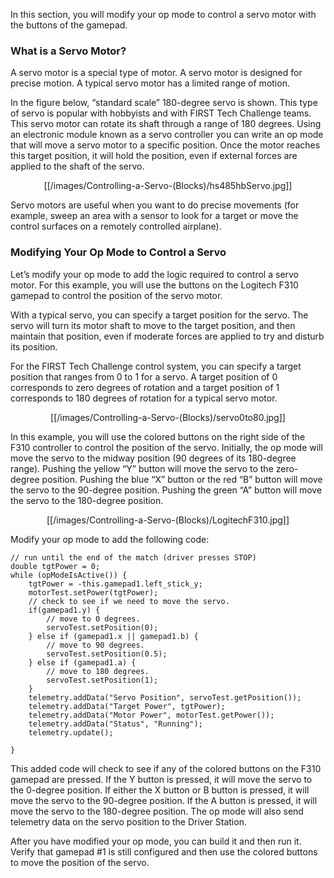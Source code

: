 In this section, you will modify your op mode to control a servo motor with the buttons of the gamepad.

### What is a Servo Motor?
A servo motor is a special type of motor.  A servo motor is designed for precise motion.  A typical servo motor has a limited range of motion.  

In the figure below, “standard scale” 180-degree servo is shown.  This type of servo is popular with hobbyists and with FIRST Tech Challenge teams.  This servo motor can rotate its shaft through a range of 180 degrees.  Using an electronic module known as a servo controller you can write an op mode that will move a servo motor to a specific position.  Once the motor reaches this target position, it will hold the position, even if external forces are applied to the shaft of the servo.

<p align="center">[[/images/Controlling-a-Servo-(Blocks)/hs485hbServo.jpg]]<p>

Servo motors are useful when you want to do precise movements (for example, sweep an area with a sensor to look for a target or move the control surfaces on a remotely controlled airplane).

### Modifying Your Op Mode to Control a Servo
Let’s modify your op mode to add the logic required to control a servo motor.  For this example, you will use the buttons on the Logitech F310 gamepad to control the position of the servo motor. 

With a typical servo, you can specify a target position for the servo.  The servo will turn its motor shaft to move to the target position, and then maintain that position, even if moderate forces are applied to try and disturb its position.

For the FIRST Tech Challenge control system, you can specify a target position that ranges from 0 to 1 for a servo.  A target position of 0 corresponds to zero degrees of rotation and a target position of 1 corresponds to 180 degrees of rotation for a typical servo motor.

<p align="center">[[/images/Controlling-a-Servo-(Blocks)/servo0to80.jpg]]<p>

In this example, you will use the colored buttons on the right side of the F310 controller to control the position of the servo.  Initially, the op mode will move the servo to the midway position (90 degrees of its 180-degree range).  Pushing the yellow “Y” button will move the servo to the zero-degree position.  Pushing the blue “X” button or the red “B” button will move the servo to the 90-degree position.  Pushing the green “A” button will move the servo to the 180-degree position.

<p align="center">[[/images/Controlling-a-Servo-(Blocks)/LogitechF310.jpg]]<p>

Modify your op mode to add the following code:

```
// run until the end of the match (driver presses STOP)
double tgtPower = 0;
while (opModeIsActive()) {
    tgtPower = -this.gamepad1.left_stick_y;
    motorTest.setPower(tgtPower);
    // check to see if we need to move the servo.
    if(gamepad1.y) {
        // move to 0 degrees.
        servoTest.setPosition(0);
    } else if (gamepad1.x || gamepad1.b) {
        // move to 90 degrees.
        servoTest.setPosition(0.5);
    } else if (gamepad1.a) {
        // move to 180 degrees.
        servoTest.setPosition(1);
    }
    telemetry.addData("Servo Position", servoTest.getPosition());
    telemetry.addData("Target Power", tgtPower);
    telemetry.addData("Motor Power", motorTest.getPower());
    telemetry.addData("Status", "Running");
    telemetry.update();

}
```

This added code will check to see if any of the colored buttons on the F310 gamepad are pressed.  If the Y button is pressed, it will move the servo to the 0-degree position.  If either the X button or B button is pressed, it will move the servo to the 90-degree position.  If the A button is pressed, it will move the servo to the 180-degree position.  The op mode will also send telemetry data on the servo position to the Driver Station.

After you have modified your op mode, you can build it and then run it.  Verify that gamepad #1 is still configured and then use the colored buttons to move the position of the servo.
